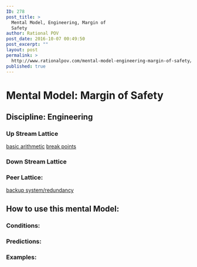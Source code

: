 ```yaml
---
ID: 278
post_title: >
  Mental Model, Engineering, Margin of
  Safety
author: Rational POV
post_date: 2016-10-07 00:49:50
post_excerpt: ""
layout: post
permalink: >
  http://www.rationalpov.com/mental-model-engineering-margin-of-safety/
published: true
---
```

# Mental Model: Margin of Safety

## Discipline: Engineering

### Up Stream Lattice

[basic arithmetic](http://www.rationalpov.com/mental-modeldiscipline-mathematics-2/)
[break points](http://www.rationalpov.com/mental-model-engineeringbreak-point/)

### Down Stream Lattice


### Peer Lattice:

[backup system/redundancy](http://www.rationalpov.com/mental-model-engineering-backup-system/)


## How to use this mental Model:

### Conditions:

### Predictions:

### Examples:
